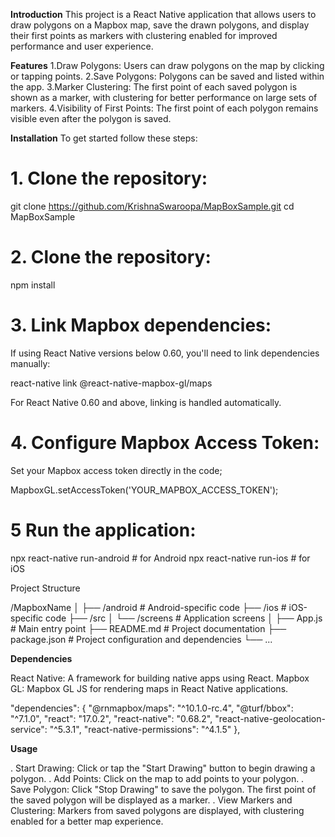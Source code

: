 **Introduction**
This project is a React Native application that allows users to draw polygons on a Mapbox map, save the drawn polygons, and display their first points as markers with clustering enabled for improved performance and user experience.

**Features**
1.Draw Polygons: Users can draw polygons on the map by clicking or tapping points.
2.Save Polygons: Polygons can be saved and listed within the app.
3.Marker Clustering: The first point of each saved polygon is shown as a marker, with clustering for better performance on large sets of markers.
4.Visibility of First Points: The first point of each polygon remains visible even after the polygon is saved.

**Installation**
To get started follow these steps:

# 1. Clone the repository:

git clone https://github.com/KrishnaSwaroopa/MapBoxSample.git
cd MapBoxSample

# 2. Clone the repository:

npm install

# 3. Link Mapbox dependencies:

If using React Native versions below 0.60, you'll need to link dependencies manually:

react-native link @react-native-mapbox-gl/maps

For React Native 0.60 and above, linking is handled automatically.

# 4. Configure Mapbox Access Token:

Set your Mapbox access token directly in the code;

MapboxGL.setAccessToken('YOUR_MAPBOX_ACCESS_TOKEN');

# 5 Run the application:

npx react-native run-android # for Android
npx react-native run-ios # for iOS

Project Structure

/MapboxName
│
├── /android # Android-specific code
├── /ios # iOS-specific code
├── /src
│ └── /screens # Application screens
│
├── App.js # Main entry point
├── README.md # Project documentation
├── package.json # Project configuration and dependencies
└── ...

**Dependencies**

React Native: A framework for building native apps using React.
Mapbox GL: Mapbox GL JS for rendering maps in React Native applications.

"dependencies": {
"@rnmapbox/maps": "^10.1.0-rc.4",
"@turf/bbox": "^7.1.0",
"react": "17.0.2",
"react-native": "0.68.2",
"react-native-geolocation-service": "^5.3.1",
"react-native-permissions": "^4.1.5"
},

**Usage**

. Start Drawing: Click or tap the "Start Drawing" button to begin drawing a polygon.
. Add Points: Click on the map to add points to your polygon.
. Save Polygon: Click "Stop Drawing" to save the polygon. The first point of the saved polygon will be displayed as a marker.
. View Markers and Clustering: Markers from saved polygons are displayed, with clustering enabled for a better map experience.
